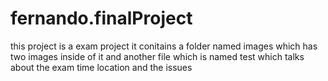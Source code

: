 # fernando.finalProject
this project is a exam project it conitains a folder named images which has two images inside of it 
and another file which is named test which talks about the exam time location and the issues 
